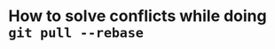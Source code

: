 How to solve conflicts while doing `git pull --rebase`
=====================================================
